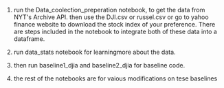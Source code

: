 1. run the Data_coolection_preperation notebook, to get the data from NYT's Archive API. then use the DJI.csv or russel.csv or go to yahoo finance website to download the stock index of your preference. There are steps included in the notebook to integrate both of these data into a dataframe.

2. run data_stats notebook for learningmore about the data.

3. then run baseline1_djia and baseline2_djia for baseline code.

4. the rest of the notebooks are for vaious modifications on tese baselines
